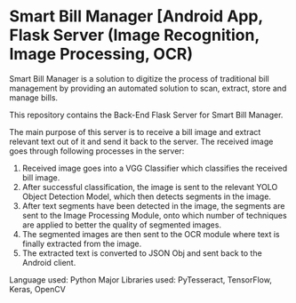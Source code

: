 # Smart Bill Manager [Android App, Flask Server (Image Recognition, Image Processing, OCR)

Smart Bill Manager is a solution to digitize the process of traditional bill management by providing an automated solution to scan,
extract, store and manage bills.

This repository contains the Back-End Flask Server for Smart Bill Manager.

The main purpose of this server is to receive a bill image and extract relevant text out of it and send it back to the server.
The received image goes through following processes in the server:
1) Received image goes into a VGG Classifier which classifies the received bill image.
2) After successful classification, the image is sent to the relevant YOLO Object Detection Model, which then detects segments in the image.
3) After text segments have been detected in the image, the segments are sent to the Image Processing Module, onto which number of techniques
   are applied to better the quality of segmented images.
4) The segmented images are then sent to the OCR module where text is finally extracted from the image.
5) The extracted text is converted to JSON Obj and sent back to the Android client.


Language used: Python
Major Libraries used: PyTesseract, TensorFlow, Keras, OpenCV


